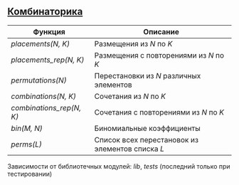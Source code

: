 ## [Комбинаторика](../libs/combinatorics.erl)
|         Функция        |                   Описание                      |  
|------------------------|-------------------------------------------------|  
|*placements(N, K)*      | Размещения из *N* по *K*                        |  
|*placements_rep(N, K)*  | Размещения с повторениями из *N* по *K*         |  
|*permutations(N)*       | Перестановки из *N* различных элементов         |  
|*combinations(N, K)*    | Сочетания из *N* по *K*                         |  
|*combinations_rep(N, K)*| Сочетания с повторениями из *N* по *K*          |  
|*bin(M, N)*             | Биномиальные коэффициенты                       |  
|*perms(L)*              | Список всех перестановок из элементов списка *L*|  

Зависимости от библиотечных модулей: *lib*, *tests* (последний только при тестировании)
